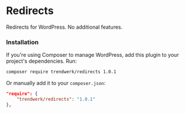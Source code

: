 Redirects
=========

Redirects for WordPress. No additional features.

### Installation
If you're using Composer to manage WordPress, add this plugin to your project's dependencies. Run:
```sh
composer require trendwerk/redirects 1.0.1
```

Or manually add it to your `composer.json`:
```json
"require": {
	"trendwerk/redirects": "1.0.1"
},
```
